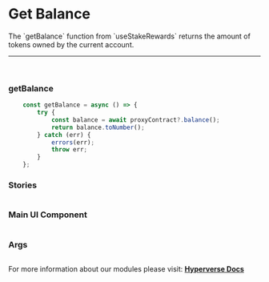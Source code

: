 # Get Balance

<p> The `getBalance` function from `useStakeRewards` returns the amount of tokens owned by the current account. </p>

---

<br>

### getBalance

```jsx
	const getBalance = async () => {
		try {
			const balance = await proxyContract?.balance();
			return balance.toNumber();
		} catch (err) {
			errors(err);
			throw err;
		}
	};
```

### Stories

```jsx

```

### Main UI Component

```jsx

```

### Args

```jsx

```

For more information about our modules please visit: [**Hyperverse Docs**](https://docs.hyperverse.dev)
